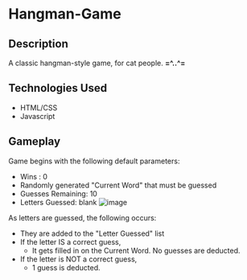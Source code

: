 # Hangman-Game
## Description
 
A classic hangman-style game, for cat people. 
**=^..^=**


## Technologies Used
* HTML/CSS
* Javascript


## Gameplay
Game begins with the following default parameters:
* Wins : 0
* Randomly generated "Current Word" that must be guessed
* Guesses Remaining: 10
* Letters Guessed: blank
![image](https://i.imgur.com/T42e62l.png)

As letters are guessed, the following occurs:
* They are added to the "Letter Guessed" list
* If the letter IS a correct guess,
   * It gets filled in on the Current Word. No guesses are deducted.
* If the letter is NOT a correct guess,
   * 1 guess is deducted.
